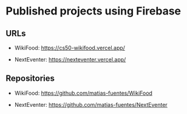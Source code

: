# Published projects using Firebase

## URLs

-   WikiFood: https://cs50-wikifood.vercel.app/

-   NextEventer: https://nexteventer.vercel.app/

## Repositories

-   WikiFood: https://github.com/matias-fuentes/WikiFood

-   NextEventer: https://github.com/matias-fuentes/NextEventer
